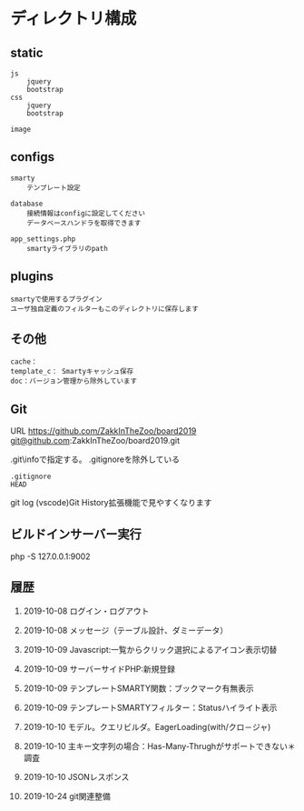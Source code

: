 # ディレクトリ構成

## static
    js
        jquery
        bootstrap
    css
        jquery
        bootstrap

    image



## configs

    smarty
        テンプレート設定

    database
        接続情報はconfigに設定してください
        データベースハンドラを取得できます

    app_settings.php
        smartyライブラリのpath

## plugins
    smartyで使用するプラグイン
    ユーザ独自定義のフィルターもこのディレクトリに保存します

    

## その他
    cache：
    template_c： Smartyキャッシュ保存
    doc：バージョン管理から除外しています

## Git

URL
    https://github.com/ZakkInTheZoo/board2019
    git@github.com:ZakkInTheZoo/board2019.git

\.git\infoで指定する。 .gitignoreを除外している

```
.gitignore
HEAD
```

git log (vscode)Git History拡張機能で見やすくなります

## ビルドインサーバー実行

php -S 127.0.0.1:9002

## 履歴

1. 2019-10-08 ログイン・ログアウト
1. 2019-10-08 メッセージ（テーブル設計、ダミーデータ）
1. 2019-10-09 Javascript:一覧からクリック選択によるアイコン表示切替

1. 2019-10-09 サーバーサイドPHP:新規登録
1. 2019-10-09 テンプレートSMARTY関数：ブックマーク有無表示
1. 2019-10-09 テンプレートSMARTYフィルター：Statusハイライト表示

1. 2019-10-10 モデル。クエリビルダ。EagerLoading(with/クロ－ジャ)
1. 2019-10-10 主キー文字列の場合：Has-Many-Thrughがサポートできない＊調査

1. 2019-10-10 JSONレスポンス
1. 2019-10-24 git関連整備




